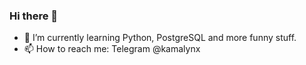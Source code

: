 ### Hi there 👋
- 🌱 I’m currently learning Python, PostgreSQL and more funny stuff.
- 📫 How to reach me: Telegram @kamalynx
